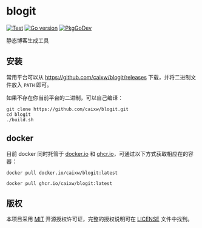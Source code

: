 # blogit

[![Test](https://github.com/caixw/blogit/workflows/Test/badge.svg)](https://github.com/caixw/blogit/actions?query=workflow%3ATest)
[![Go version](https://img.shields.io/github/go-mod/go-version/caixw/blogit)](https://golang.org)
[![PkgGoDev](https://pkg.go.dev/badge/github.com/caixw/blogit)](https://pkg.go.dev/github.com/caixw/blogit)

静态博客生成工具

## 安装

常用平台可以从 <https://github.com/caixw/blogit/releases> 下载，并将二进制文件放入 `PATH` 即可。

如果不存在你当前平台的二进制，可以自己编译：

```shell
git clone https://github.com/caixw/blogit.git
cd blogit
./build.sh
```

## docker

目前 docker 同时托管于 [docker.io](https://hub.docker.com/r/caixw/blogit) 和 [ghcr.io](https://ghcr.io/caixw/blogit)，可通过以下方式获取相应在的容器：

`docker pull docker.io/caixw/blogit:latest`

`docker pull ghcr.io/caixw/blogit:latest`

## 版权

本项目采用 [MIT](https://opensource.org/licenses/MIT) 开源授权许可证，完整的授权说明可在 [LICENSE](LICENSE) 文件中找到。
